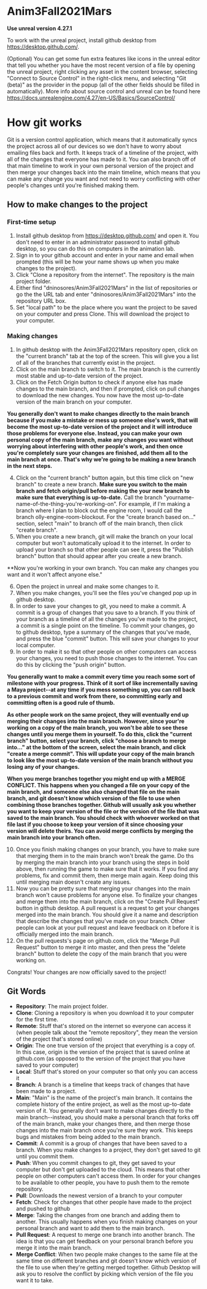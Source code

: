 # Anim3Fall2021Mars

**Use unreal version 4.27.1**

To work with the unreal project, install github desktop from https://desktop.github.com/.

(Optional) You can get some fun extra features like icons in the unreal editor that tell you whether you have the most recent version of a file by opening the unreal project, right clicking any asset in the content browser, selecting "Connect to Source Control" in the right-click menu, and selecting "Git (beta)" as the provider in the popup (all of the other fields should be filled in automatically). More info about source control and unreal can be found here https://docs.unrealengine.com/4.27/en-US/Basics/SourceControl/

# How git works
Git is a version control application, which means that it automatically syncs the project across all of our devices so we don't have to worry about emailing files back and forth. It keeps track of a timeline of the project, with all of the changes that everyone has made to it. You can also branch off of that main timeline to work in your own personal version of the project and then merge your changes back into the main timeline, which means that you can make any change you want and not need to worry conflicting with other people's changes until you're finished making them.

## How to make changes to the project

### First-time setup
1. Install github desktop from https://desktop.github.com/ and open it. You don't need to enter in an administrator password to install github desktop, so you can do this on computers in the animation lab.
2. Sign in to your github account and enter in your name and email when prompted (this will be how your name shows up when you make changes to the project).
3. Click "Clone a repository from the internet". The repository is the main project folder.
4. Either find "dninosores/Anim3Fall2021Mars" in the list of repositories or go the the URL tab and enter "dninosores/Anim3Fall2021Mars" into the repository URL box.
5. Set "local path" to be the place where you want the project to be saved on your computer and press Clone. This will download the project to your computer.

### Making changes
1. In github desktop with the Anim3Fall2021Mars repository open, click on the "current branch" tab at the top of the screen. This will give you a list of all of the branches that currently exist in the project.
2. Click on the main branch to switch to it. The main branch is the currently most stable and up-to-date version of the project.
3. Click on the Fetch Origin button to check if anyone else has made changes to the main branch, and then if prompted, click on pull changes to download the new changes. You now have the most up-to-date version of the main branch on your computer.

**You generally don't want to make changes directly to the main branch because if you make a mistake or mess up someone else's work, that will become the most up-to-date version of the project and it will introduce those problems for everyone else. Instead, you can make your own personal copy of the main branch, make any changes you want without worrying about interfering with other people's work, and then once you're completely sure your changes are finished, add them all to the main branch at once. That's why we're going to be making a new branch in the next steps.**

4. Click on the "current branch" button again, but this time click on "new branch" to create a new branch. **Make sure you switch to the main branch and fetch origin/pull before making the your new branch to make sure that everything is up-to-date.** Call the branch "yourname-name-of-the-thing-you're-working-on". For example, if I'm making a branch where I plan to block out the engine room, I would call the branch olly-engine-room-blockout. For the "create branch based on..." section, select "main" to branch off of the main branch, then click "create branch".
5. When you create a new branch, git will make the branch on your local computer but won't automatically upload it to the internet. In order to upload your branch so that other people can see it, press the "Publish branch" button that should appear after you create a new branch.

**Now you're working in your own branch. You can make any changes you want and it won't affect anyone else."

6. Open the project in unreal and make some changes to it.
7. When you make changes, you'll see the files you've changed pop up in github desktop.
8. In order to save your changes to git, you need to make a commit. A commit is a group of changes that you save to a branch. If you think of your branch as a timeline of all the changes you've made to the project, a commit is a single point on the timeline. To commit your changes, go to github desktop, type a summary of the changes that you've made, and press the blue "commit" button. This will save your changes to your local computer.
9. In order to make it so that other people on other computers can access your changes, you need to push those changes to the internet. You can do this by clicking the "push origin" button.

**You generally want to make a commit every time you reach some sort of milestone with your progress. Think of it sort of like incrementally saving a Maya project--at any time if you mess something up, you can roll back to a previous commit and work from there, so committing early and committing often is a good rule of thumb.**

**As other people work on the same project, they will eventually end up merging their changes into the main branch. However, since your're working on a copy of the main branch, you won't be able to see these changes until you merge them in yourself. To do this, click the "current branch" button, select your branch, click "choose a branch to merge into..." at the bottom of the screen, select the main branch, and click "create a merge commit". This will update your copy of the main branch to look like the most up-to-date version of the main branch without you losing any of your changes.**

**When you merge branches together you might end up with a MERGE CONFLICT. This happens when you changed a file on your copy of the main branch, and someone else also changed that file on the main branch, and git doesn't know which version of the file to use when combining those branches together. Github will usually ask you whether you want to keep your version of the file or the version of the file that was saved to the main branch. You should check with whoever worked on that file last if you choose to keep your version of it since choosing your version will delete theirs. You can avoid merge conflicts by merging the main branch into your branch often.**

10. Once you finish making changes on your branch, you have to make sure that merging them in to the main branch won't break the game. Do ths by merging the main branch into your branch using the steps in bold above, then running the game to make sure that it works. If you find any problems, fix and commit them, then merge main again. Keep doing this until merging main doesn't create any issues.
11. Now you can be pretty sure that merging your changes into the main branch won't cause problems for anyone else. To finalize your changes and merge them into the main branch, click on the "Create Pull Request" button in github desktop. A pull request is a request to get your changes merged into the main branch. You should give it a name and description that describe the changes that you've made on your branch. Other people can look at your pull request and leave feedback on it before it is officially merged into the main branch.
12. On the pull requests's page on github.com, click the "Merge Pull Request" button to merge it into master, and then press the "delete branch" button to delete the copy of the main branch that you were working on. 

Congrats! Your changes are now officially saved to the project!


## Git Words
 - **Repository**: The main project folder.
 - **Clone**: Cloning a repository is when you download it to your computer for the first time.
 - **Remote**: Stuff that's stored on the internet so everyone can access it (when people talk about the "remote repository", they mean the version of the project that's stored online)
 - **Origin**: The one true version of the project that everything is a copy of. In this case, origin is the version of the project that is saved online at github.com (as opposed to the version of the project that you have saved to your computer)
 - **Local**: Stuff that's stored on your computer so that only you can access it
 - **Branch**: A branch is a timeline that keeps track of changes that have been made to a project.
 - **Main**: "Main" is the name of the project's main branch. It contains the complete history of the entire project, as well as the most up-to-date version of it. You generally don't want to make changes directly to the main branch--instead, you should make a personal branch that forks off of the main branch, make your changes there, and then merge those changes into the main branch once you're sure they work. This keeps bugs and mistakes from being added to the main branch.
 - **Commit**: A commit is a group of changes that have been saved to a branch. When you make changes to a project, they don't get saved to git until you commit them.
 - **Push**: When you commit changes to git, they get saved to your computer but don't get uploaded to the cloud. This means that other people on other computers can't access them. In order for your changes to be available to other people, you have to push them to the remote repository.
 - **Pull**: Downloads the newest version of a branch to your computer
 - **Fetch**: Check for changes that other people have made to the project and pushed to github
 - **Merge**: Taking the changes from one branch and adding them to another. This usually happens when you finish making changes on your personal branch and want to add them to the main branch.
 - **Pull Request**: A request to merge one branch into another branch. The idea is that you can get feedback on your personal branch before you merge it into the main branch.
 - **Merge Conflict**: When two people make changes to the same file at the same time on different branches and git doesn't know which version of the file to use when they're getting merged together. Github Desktop will ask you to resolve the conflict by picking which version of the file you want it to take.
